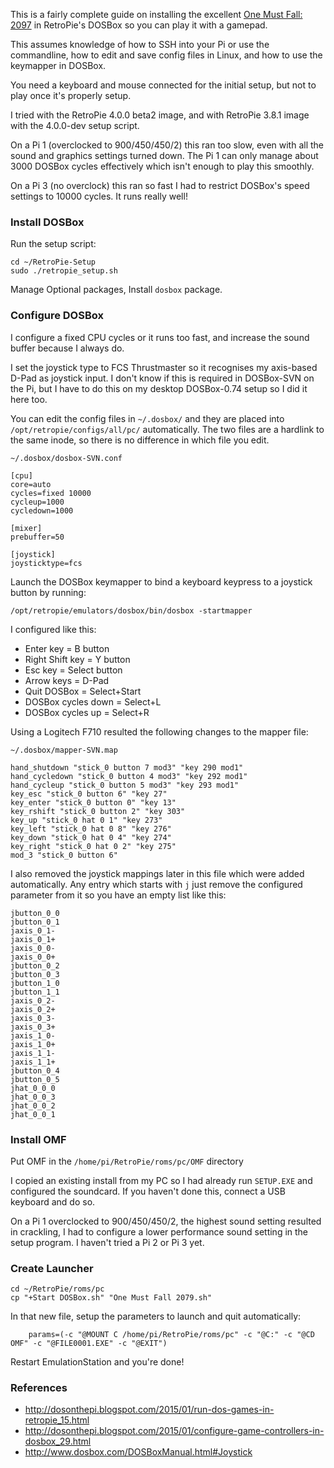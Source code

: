 This is a fairly complete guide on installing the excellent [One Must Fall: 2097](https://en.wikipedia.org/wiki/One_Must_Fall:_2097) in RetroPie's DOSBox so you can play it with a gamepad.

This assumes knowledge of how to SSH into your Pi or use the commandline, how to edit and save config files in Linux, and how to use the keymapper in DOSBox.

You need a keyboard and mouse connected for the initial setup, but not to play once it's properly setup.

I tried with the RetroPie 4.0.0 beta2 image, and with RetroPie 3.8.1 image with the 4.0.0-dev setup script.

On a Pi 1 (overclocked to 900/450/450/2) this ran too slow, even with all the sound and graphics settings turned down. The Pi 1 can only manage about 3000 DOSBox cycles effectively which isn't enough to play this smoothly.

On a Pi 3 (no overclock) this ran so fast I had to restrict DOSBox's speed settings to 10000 cycles. It runs really well!

### Install DOSBox

Run the setup script:

~~~
cd ~/RetroPie-Setup
sudo ./retropie_setup.sh
~~~

Manage Optional packages, Install `dosbox` package.

### Configure DOSBox

I configure a fixed CPU cycles or it runs too fast, and increase the sound buffer because I always do.

I set the joystick type to FCS Thrustmaster so it recognises my axis-based D-Pad as joystick input. I don't know if this is required in DOSBox-SVN on the Pi, but I have to do this on my desktop DOSBox-0.74 setup so I did it here too.

You can edit the config files in `~/.dosbox/` and they are placed into `/opt/retropie/configs/all/pc/` automatically. The two files are a hardlink to the same inode, so there is no difference in which file you edit.

~~~
~/.dosbox/dosbox-SVN.conf

[cpu]
core=auto
cycles=fixed 10000
cycleup=1000
cycledown=1000

[mixer]
prebuffer=50

[joystick]
joysticktype=fcs
~~~

Launch the DOSBox keymapper to bind a keyboard keypress to a joystick button by running:

~~~
/opt/retropie/emulators/dosbox/bin/dosbox -startmapper
~~~

I configured like this:

* Enter key = B button
* Right Shift key = Y button
* Esc key = Select button
* Arrow keys = D-Pad
* Quit DOSBox = Select+Start
* DOSBox cycles down = Select+L
* DOSBox cycles up = Select+R

Using a Logitech F710 resulted the following changes to the mapper file:

~~~
~/.dosbox/mapper-SVN.map

hand_shutdown "stick_0 button 7 mod3" "key 290 mod1" 
hand_cycledown "stick_0 button 4 mod3" "key 292 mod1" 
hand_cycleup "stick_0 button 5 mod3" "key 293 mod1" 
key_esc "stick_0 button 6" "key 27" 
key_enter "stick_0 button 0" "key 13" 
key_rshift "stick_0 button 2" "key 303" 
key_up "stick_0 hat 0 1" "key 273" 
key_left "stick_0 hat 0 8" "key 276" 
key_down "stick_0 hat 0 4" "key 274" 
key_right "stick_0 hat 0 2" "key 275" 
mod_3 "stick_0 button 6" 
~~~

I also removed the joystick mappings later in this file which were added automatically. Any entry which starts with `j` just remove the configured parameter from it so you have an empty list like this:

~~~
jbutton_0_0
jbutton_0_1
jaxis_0_1-
jaxis_0_1+
jaxis_0_0-
jaxis_0_0+
jbutton_0_2
jbutton_0_3
jbutton_1_0 
jbutton_1_1 
jaxis_0_2-
jaxis_0_2+
jaxis_0_3-
jaxis_0_3+
jaxis_1_0- 
jaxis_1_0+ 
jaxis_1_1- 
jaxis_1_1+ 
jbutton_0_4
jbutton_0_5
jhat_0_0_0
jhat_0_0_3
jhat_0_0_2
jhat_0_0_1
~~~

### Install OMF

Put OMF in the `/home/pi/RetroPie/roms/pc/OMF` directory

I copied an existing install from my PC so I had already run `SETUP.EXE` and configured the soundcard. If you haven't done this, connect a USB keyboard and do so.

On a Pi 1 overclocked to 900/450/450/2, the highest sound setting resulted in crackling, I had to configure a lower performance sound setting in the setup program. I haven't tried a Pi 2 or Pi 3 yet.

### Create Launcher

~~~
cd ~/RetroPie/roms/pc
cp "+Start DOSBox.sh" "One Must Fall 2079.sh"
~~~

In that new file, setup the parameters to launch and quit automatically:

~~~
    params=(-c "@MOUNT C /home/pi/RetroPie/roms/pc" -c "@C:" -c "@CD OMF" -c "@FILE0001.EXE" -c "@EXIT")
~~~

Restart EmulationStation and you're done!

### References

* http://dosonthepi.blogspot.com/2015/01/run-dos-games-in-retropie_15.html
* http://dosonthepi.blogspot.com/2015/01/configure-game-controllers-in-dosbox_29.html
* http://www.dosbox.com/DOSBoxManual.html#Joystick